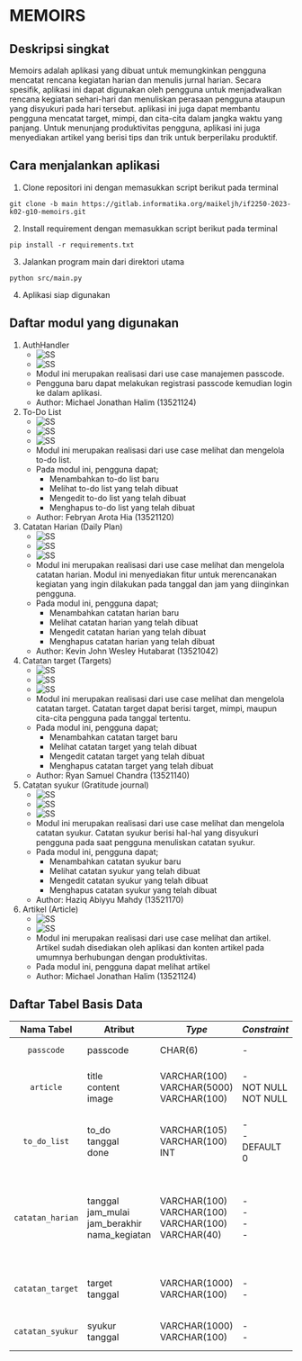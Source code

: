 # MEMOIRS


## Deskripsi singkat
Memoirs adalah aplikasi yang dibuat untuk memungkinkan pengguna mencatat rencana kegiatan harian dan menulis jurnal harian. Secara spesifik, aplikasi ini dapat digunakan oleh pengguna untuk menjadwalkan rencana kegiatan sehari-hari dan menuliskan perasaan pengguna ataupun yang disyukuri pada hari tersebut. aplikasi ini juga dapat membantu pengguna mencatat target, mimpi, dan cita-cita dalam jangka waktu yang panjang. Untuk menunjang produktivitas pengguna, aplikasi ini juga menyediakan artikel yang berisi tips dan trik untuk berperilaku produktif.


## Cara menjalankan aplikasi
1. Clone repositori ini dengan memasukkan script berikut pada terminal
```
git clone -b main https://gitlab.informatika.org/maikeljh/if2250-2023-k02-g10-memoirs.git
```
2. Install requirement dengan memasukkan script berikut pada terminal
```
pip install -r requirements.txt
```
3. Jalankan program main dari direktori utama
```
python src/main.py
```
4. Aplikasi siap digunakan


## Daftar modul yang digunakan
1. AuthHandler
    * ![SS](./doc/register.png)
    * ![SS](./doc/login.png)
    * Modul ini merupakan realisasi dari use case manajemen passcode.
    * Pengguna baru dapat melakukan registrasi passcode kemudian login ke dalam aplikasi.
    * Author: Michael Jonathan Halim (13521124)
2. To-Do List
    * ![SS](./doc/kalender_todolist.png)
    * ![SS](./doc/form_todolist.png)
    * ![SS](./doc/visualisasi_todolist.png)
    * Modul ini merupakan realisasi dari use case melihat dan mengelola to-do list.
    * Pada modul ini, pengguna dapat;
        * Menambahkan to-do list baru
        * Melihat to-do list yang telah dibuat
        * Mengedit to-do list yang telah dibuat
        * Menghapus to-do list yang telah dibuat
    * Author: Febryan Arota Hia (13521120)
3. Catatan Harian (Daily Plan)
    * ![SS](./doc/kalendar_harian.png)
    * ![SS](./doc/form_harian.png)
    * ![SS](./doc/visualisasi_harian.png)
    * Modul ini merupakan realisasi dari use case melihat dan mengelola catatan harian. Modul ini menyediakan fitur untuk merencanakan kegiatan yang ingin dilakukan pada tanggal dan jam yang diinginkan pengguna.
    * Pada modul ini, pengguna dapat;
        * Menambahkan catatan harian baru
        * Melihat catatan harian yang telah dibuat
        * Mengedit catatan harian yang telah dibuat
        * Menghapus catatan harian yang telah dibuat
    * Author: Kevin John Wesley Hutabarat (13521042)
4. Catatan target (Targets)
    * ![SS](./doc/visualisasi_target.png)
    * ![SS](./doc/visualisasi_detail_target.png)
    * ![SS](./doc/form_target.png)
    * Modul ini merupakan realisasi dari use case melihat dan mengelola catatan target. Catatan target dapat berisi target, mimpi, maupun cita-cita pengguna pada tanggal tertentu.
    * Pada modul ini, pengguna dapat;
        * Menambahkan catatan target baru
        * Melihat catatan target yang telah dibuat
        * Mengedit catatan target yang telah dibuat
        * Menghapus catatan target yang telah dibuat
    * Author: Ryan Samuel Chandra (13521140)
4. Catatan syukur (Gratitude journal)
    * ![SS](./doc/visualisasi_syukur.png)
    * ![SS](./doc/visualisasi_detail_syukur.png)
    * ![SS](./doc/form_syukur.png)
    * Modul ini merupakan realisasi dari use case melihat dan mengelola catatan syukur. Catatan syukur berisi hal-hal yang disyukuri pengguna pada saat pengguna menuliskan catatan syukur.
    * Pada modul ini, pengguna dapat;
        * Menambahkan catatan syukur baru
        * Melihat catatan syukur yang telah dibuat
        * Mengedit catatan syukur yang telah dibuat
        * Menghapus catatan syukur yang telah dibuat
    * Author: Haziq Abiyyu Mahdy (13521170)
5. Artikel (Article)
    * ![SS](./doc/visualisasi_list_artikel.png)
    * ![SS](./doc/visualisasi_detail_artikel.png)
    * Modul ini merupakan realisasi dari use case melihat dan artikel. Artikel sudah disediakan oleh aplikasi dan konten artikel pada umumnya berhubungan dengan produktivitas.
    * Pada modul ini, pengguna dapat melihat artikel
    * Author: Michael Jonathan Halim (13521124)


## Daftar Tabel Basis Data
| Nama Tabel | Atribut | <i>Type</i> | <i>Constraint</i> | <i>KEY</i>
| :---: | --- | --- | --- | ---
| `passcode` | passcode | CHAR(6) | - | PRIMARY KEY
| `article` | title<br/>content<br/>image | VARCHAR(100)<br/>VARCHAR(5000)<br/>VARCHAR(100) | -<br/>NOT NULL<br/>NOT NULL | PRIMARY KEY<br/>-<br/>-
| `to_do_list` | to_do<br/>tanggal<br/>done | VARCHAR(105)<br/>VARCHAR(100)<br/>INT | -<br/>-<br/>DEFAULT 0 | PRIMARY KEY<br/>PRIMARY KEY<br/>-
| `catatan_harian` | tanggal<br/>jam_mulai<br/>jam_berakhir<br/>nama_kegiatan | VARCHAR(100)<br/>VARCHAR(100)<br/>VARCHAR(100)<br/>VARCHAR(40) | -<br/>-<br/>-<br/>- | PRIMARY KEY<br/>PRIMARY KEY<br/>PRIMARY KEY<br/>PRIMARY KEY
| `catatan_target` | target<br/>tanggal | VARCHAR(1000)<br/>VARCHAR(100) | -<br/>- | PRIMARY KEY<br/>PRIMARY KEY
| `catatan_syukur` | syukur<br/>tanggal | VARCHAR(1000)<br/>VARCHAR(100) | -<br/>- | -<br/>PRIMARY KEY

